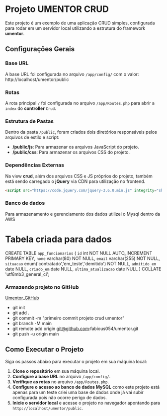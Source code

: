 # Projeto UMENTOR CRUD

Este projeto é um exemplo de uma aplicação CRUD simples, configurada para rodar em um servidor local utilizando a estrutura do framework **umentor**.

## Configurações Gerais

### Base URL
A base URL foi configurada no arquivo `/app/config/` com o valor: http://localhost/umentor/public


### Rotas
A rota principal `/` foi configurada no arquivo `/app/Routes.php` para abrir a `index` do **controller** `Crud`.

### Estrutura de Pastas
Dentro da pasta `/public`, foram criados dois diretórios responsáveis pelos arquivos de estilo e script:

- **/public/js**: Para armazenar os arquivos JavaScript do projeto.
- **/public/css**: Para armazenar os arquivos CSS do projeto.

### Dependências Externas
Na view **crud**, além dos arquivos CSS e JS próprios do projeto, também está sendo carregado o **jQuery** via CDN para utilização no frontend.


```html
<script src="https://code.jquery.com/jquery-3.6.0.min.js" integrity="sha256-KyZXEAg3QhqLMpG8r+8fhAXLRlI/hChmWw5r3HXbVRs=" crossorigin="anonymous"></script>
```

### Banco de dados
Para armazenamento e gerenciamento dos dados utilizei o Mysql dentro da AWS

# Tabela criada para dados
CREATE TABLE `app_funcionarios` (
  `id` int NOT NULL AUTO_INCREMENT PRIMARY KEY,
  `nome` varchar(80) NOT NULL,
  `email` varchar(255) NOT NULL,
  `situacao` enum('contratado','em_teste','demitido') NOT NULL,
  `admitido_em` date NULL,
  `criado_em` date NULL,
  `ultima_atualizacao` date NULL
) COLLATE 'utf8mb3_general_ci';

### Armazendo projeto no GitHub 
[Umentor_GitHub](https://github.com/fabious054/umentor)
- git init
- git add .
- git commit -m "primeiro commit projeto crud umentor"
- git branch -M main
- git remote add origin git@github.com:fabious054/umentor.git
- git push -u origin main


## Como Executar o Projeto
Siga os passos abaixo para executar o projeto em sua máquina local:

1. **Clone o repositório** em sua máquina local.
2. **Configure a base URL** no arquivo `/app/config/`.
3. **Verifique as rotas** no arquivo `/app/Routes.php`.
4. **Configure o acesso ao banco de dados MySQL** como este projeto está apenas para um teste criei uma base de dados onde já vai subir configurada pois não ocorre perigo de dados.
5. **Inicie o servidor local** e acesse o projeto no navegador apontando para `http://localhost/umentor/public`.






